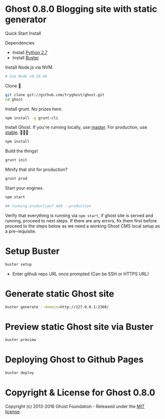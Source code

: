 # Ghost 0.8.0 Blogging site with static generator

Quick Start Install

<a name="getting-started">Dependencies</a>
- Install [Python 2.7](https://www.python.org/download/releases/2.7/)
- Install [Buster](https://github.com/Misiur/buster)


Install Node.js via NVM.

```bash
# Use Node v0.10.48
```

Clone :ghost:

```bash
git clone git://github.com/tryghost/ghost.git
cd ghost
```

Install grunt. No prizes here.

```bash
npm install -g grunt-cli
```

Install Ghost. If you're running locally, use [master](https://github.com/TryGhost/Ghost/tree/master). For production, use [stable](https://github.com/TryGhost/Ghost/tree/stable). :no_entry_sign::rocket::microscope:

```bash
npm install
```

Build the things!

```bash
grunt init
```

Minify that shit for production?

```bash
grunt prod
```

Start your engines.

```bash
npm start

## running production? Add --production
```

Verify that everything is running via `npm start`, if ghost site is served and running, proceed to next steps. If there are any errors, fix them first before proceed to the steps below as we need a working Ghost CMS local setup as a pre-requisite.

# Setup Buster 
```bash
buster setup
```
* Enter github repo URL once prompted (Can be SSH or HTTPS URL)

# Generate static Ghost site
```bash
buster generate --domain=http://127.0.0.1:2368/
```

# Preview static Ghost site via Buster
```bash
buster preview
```

# Deploying Ghost to Github Pages

```bash 
buster deploy
```


# Copyright & License for Ghost 0.8.0

Copyright (c) 2013-2016 Ghost Foundation - Released under the [MIT license](LICENSE).
